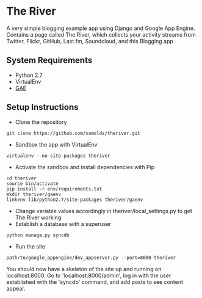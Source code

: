 The River
=========
A very simple blogging example app using Django and Google App Engine.
Contains a page called The River, which collects your activity streams from Twitter, Flickr, GitHub, Last.fm, Soundcloud, and this Blogging app

System Requirements
-------------------
* Python 2.7
* VirtualEnv
* [GAE](http://cloud.google.com/appengine/docs/python)

Setup Instructions
------------------
* Clone the repository
```
git clone https://github.com/samolds/theriver.git
```
* Sandbox the app with VirtualEnv
```
virtualenv --no-site-packages theriver
```
* Activate the sandbox and install dependencies with Pip
```
cd theriver
source bin/activate
pip install -r env/requirements.txt
mkdir theriver/gaenv
linkenv lib/python2.7/site-packages theriver/gaenv
```
* Change variable values accordingly in theriver/local_settings.py to get The River working
* Establish a database with a superuser
```
python manage.py syncdb
```
* Run the site
```
path/to/google_appengine/dev_appserver.py --port=8000 theriver
```

You should now have a skeleton of the site up and running on localhost:8000. Go to 'localhost:8000/admin', log in with the user established with the 'syncdb' command, and add posts to see content appear.
